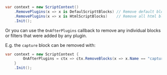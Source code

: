 ```csharp
var context = new ScriptContext()
    .RemovePlugins(x => x is DefaulScripttBlocks) // Remove default blocks
    .RemovePlugins(x => x is HtmlScriptBlocks)    // Remove all html blocks
    .Init();
```

Or you can use the `OnAfterPlugins` callback to remove any individual blocks or filters that were added by any plugin. 

E.g. the `capture` block can be removed with:

```csharp
var context = new ScriptContext {
        OnAfterPlugins = ctx => ctx.RemoveBlocks(x => x.Name == "capture")
    }
    .Init();
```
